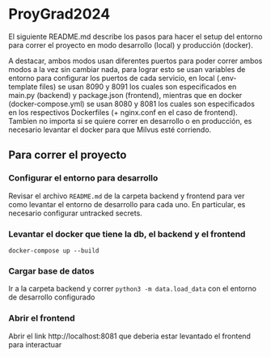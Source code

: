 # ProyGrad2024

El siguiente README.md describe los pasos para hacer el setup del entorno para correr el proyecto en modo desarrollo (local) y producción (docker).

A destacar, ambos modos usan diferentes puertos para poder correr ambos modos a la vez sin cambiar nada, para lograr esto se usan variables de entorno para configurar los puertos de cada servicio, en local (.env-template files) se usan 8090 y 8091 los cuales son especificados en main.py (backend) y package.json (frontend), mientras que en docker (docker-compose.yml) se usan 8080 y 8081 los cuales son especificados en los respectivos Dockerfiles (+ nginx.conf en el caso de frontend). Tambien no importa si se quiere correr en desarrollo o en producción, es necesario levantar el docker para que Milvus esté corriendo.

## Para correr el proyecto

### Configurar el entorno para desarrollo

Revisar el archivo `README.md` de la carpeta backend y frontend para ver como levantar el entorno de desarrollo para cada uno. En particular, es necesario configurar untracked secrets.

### Levantar el docker que tiene la db, el backend y el frontend

```console
docker-compose up --build
```

### Cargar base de datos

Ir a la carpeta backend y correr `python3 -m data.load_data` con el entorno de desarrollo configurado

### Abrir el frontend

Abrir el link http://localhost:8081 que deberia estar levantado el frontend para interactuar
